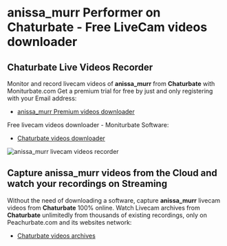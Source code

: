 # anissa_murr Performer on Chaturbate - Free LiveCam videos downloader

## Chaturbate Live Videos Recorder

Monitor and record livecam videos of **anissa_murr** from **Chaturbate** with Moniturbate.com
Get a premium trial for free by just and only registering with your Email address:
* [anissa_murr Premium videos downloader](https://moniturbate.com/request-demo-licence-key.html)

Free livecam videos downloader - Moniturbate Software:
* [Chaturbate videos downloader](https://moniturbate.com/moniturbate-download-software.html)

![anissa_murr livecam videos recorder](https://peachurnet.com/templates/moniturbate-software.png)


## Capture anissa_murr videos from the Cloud and watch your recordings on Streaming

Without the need of downloading a software, capture **anissa_murr** livecam videos from **Chaturbate** 100% online.
Watch Livecam archives from **Chaturbate** unlimitedly from thousands of existing recordings, only on Peachurbate.com and its websites network:
* [Chaturbate videos archives](https://peachurnet.com/)